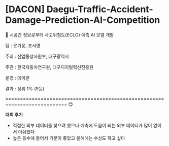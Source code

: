 # [DACON] Daegu-Traffic-Accident-Damage-Prediction-AI-Competition
🚗 시공간 정보로부터 사고위험도(ECLO) 예측 AI 모델 개발

팀 : 윤기웅, 조서영  

주최 : 산업통상자원부, 대구광역시

주관 : 한국자동차연구원, 대구디지털혁신진흥원

운영 : 데이콘

결과 : 상위 1% (9등) 


===========================================================================
😌

**대회 후기**
 - 적절한 외부 데이터를 찾으려 했으나 예측에 도움이 되는 외부 데이터가 많이 없어서 아쉬웠다 
 - 높은 등수에 들어서 기분이 좋았고 올해에는 수상도 하고 싶다 
   
